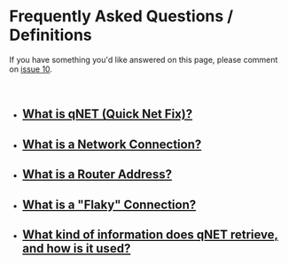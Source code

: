 # Frequently Asked Questions / Definitions #
If you have something you'd like answered on this page, please comment on [issue 10](https://code.google.com/p/quick-net-fix/issues/detail?id=10).

<br />

  * ## [What is qNET (Quick Net Fix)?](FAQ_qNET.md) ##
  * ## [What is a Network Connection?](FAQ_NetworkConnection.md) ##
  * ## [What is a Router Address?](FAQ_RouterAddress.md) ##
  * ## [What is a "Flaky" Connection?](FAQ_Flaky.md) ##
  * ## [What kind of information does qNET retrieve, and how is it used?](FAQ_Privacy.md) ##
